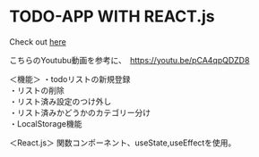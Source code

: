 # TODO-APP WITH REACT.js　　

Check out [here]("https://shio-max.github.io/todo-app/") 

こちらのYoutubu動画を参考に、　https://youtu.be/pCA4qpQDZD8 

＜機能＞
・todoリストの新規登録   
・リストの削除   
・リスト済み設定のつけ外し   
・リスト済みかどうかのカテゴリー分け    
・LocalStorage機能   

＜React.js＞
関数コンポーネント、useState,useEffectを使用。  
